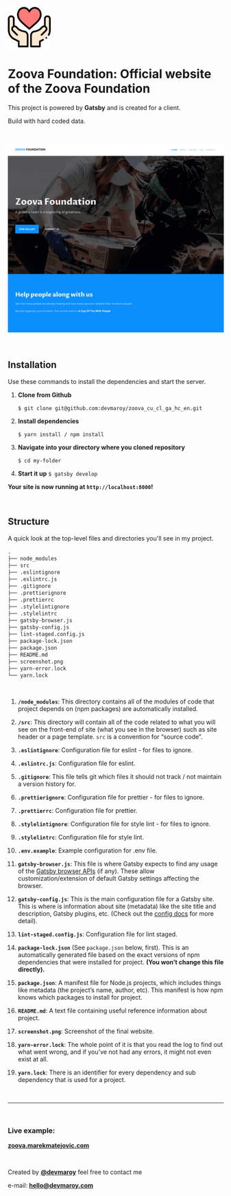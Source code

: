 <img src="src/images/logo/logo.png" width="100">

# **Zoova Foundation: Official website of the Zoova Foundation**

This project is powered by **Gatsby** and is created for a client.

Build with hard coded data.

<br>

![](screenshot.png)

<br>

## Installation

Use these commands to install the dependencies and start the server.

1. **Clone from Github**

   ```
   $ git clone git@github.com:devmaroy/zoova_cu_cl_ga_hc_en.git
   ```

2. **Install dependencies**
   ```
   $ yarn install / npm install
   ```
3. **Navigate into your directory where you cloned repository**

   ```
   $ cd my-folder
   ```

4. **Start it up** `$ gatsby develop` <br>

**Your site is now running at `http://localhost:8000`!**

<br>

## Structure

A quick look at the top-level files and directories you'll see in my project.

    .
    ├── node_modules
    ├── src
    ├── .eslintignore
    ├── .eslintrc.js
    ├── .gitignore
    ├── .prettierignore
    ├── .prettierrc
    ├── .stylelintignore
    ├── .stylelintrc
    ├── gatsby-browser.js
    ├── gatsby-config.js
    ├── lint-staged.config.js
    ├── package-lock.json
    ├── package.json
    ├── README.md
    ├── screenshot.png
    ├── yarn-error.lock
    └── yarn.lock

<br>

1.  **`/node_modules`**: This directory contains all of the modules of code that
    project depends on (npm packages) are automatically installed.

2.  **`/src`**: This directory will contain all of the code related to what you
    will see on the front-end of site (what you see in the browser) such as site
    header or a page template. `src` is a convention for “source code”.

3.  **`.eslintignore`**: Configuration file for eslint - for files to ignore.

4.  **`.eslintrc.js`**: Configuration file for eslint.

5.  **`.gitignore`**: This file tells git which files it should not track / not
    maintain a version history for.

6.  **`.prettierignore`**: Configuration file for prettier - for files to
    ignore.

7.  **`.prettierrc`**: Configuration file for prettier.

8.  **`.stylelintignore`**: Configuration file for style lint - for files to
    ignore.

9.  **`.stylelintrc`**: Configuration file for style lint.

10. **`.env.example`**: Example configuration for .env file.

11. **`gatsby-browser.js`**: This file is where Gatsby expects to find any usage
    of the [Gatsby browser APIs](https://www.gatsbyjs.org/docs/browser-apis/)
    (if any). These allow customization/extension of default Gatsby settings
    affecting the browser.

12. **`gatsby-config.js`**: This is the main configuration file for a Gatsby
    site. This is where is information about site (metadata) like the site title
    and description, Gatsby plugins, etc. (Check out the
    [config docs](https://www.gatsbyjs.org/docs/gatsby-config/) for more
    detail).

13. **`lint-staged.config.js`**: Configuration file for lint staged.

14. **`package-lock.json`** (See `package.json` below, first). This is an
    automatically generated file based on the exact versions of npm dependencies
    that were installed for project. **(You won’t change this file directly).**

15. **`package.json`**: A manifest file for Node.js projects, which includes
    things like metadata (the project’s name, author, etc). This manifest is how
    npm knows which packages to install for project.

16. **`README.md`**: A text file containing useful reference information about
    project.

17. **`screenshot.png`**: Screenshot of the final website.

18. **`yarn-error.lock`**: The whole point of it is that you read the log to
    find out what went wrong, and if you've not had any errors, it might not
    even exist at all.

19. **`yarn.lock`**: There is an identifier for every dependency and sub
    dependency that is used for a project.

<br>

<hr>

<br>

### Live example:

**[zoova.marekmatejovic.com](https://zoova.marekmatejovic.com)**

<br>

Created by **[@devmaroy](https://twitter.com/devmaroy)** feel free to contact me

e-mail: **[hello@devmaroy.com](mailto:hello@devmaroy.com?subject=[GitHub]%20zoova_cu_cl_ga_hc_en)**
